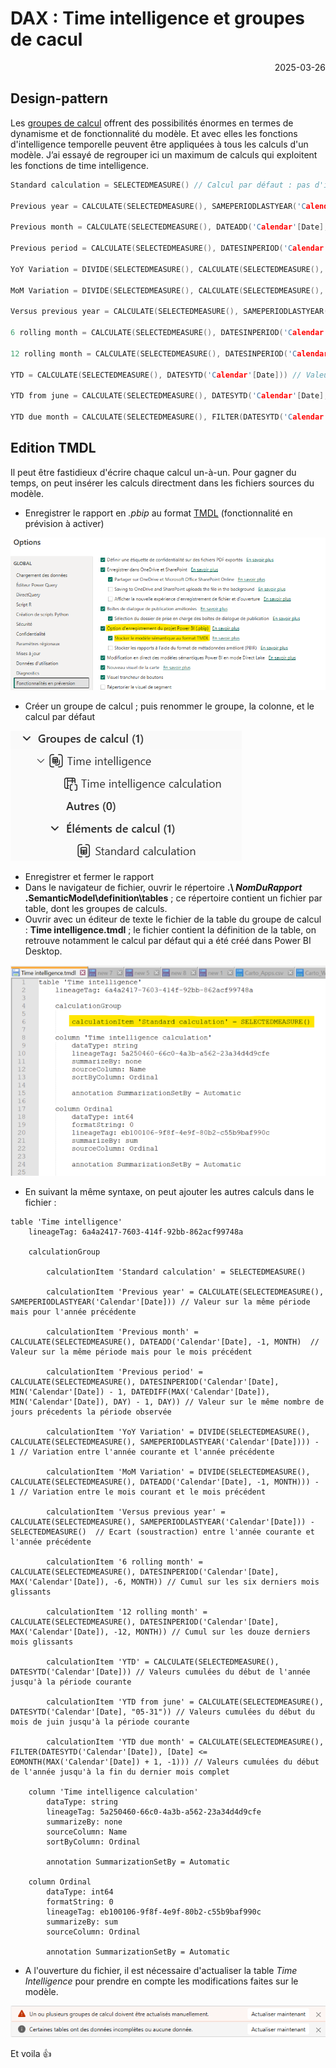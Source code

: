 # DAX : Time intelligence et groupes de cacul
<p style="text-align: right;">2025-03-26</p>

## Design-pattern

Les [groupes de calcul](https://1avergne.github.io/Articles/PowerBi/20240425-calculation-group.html) offrent des possibilités énormes en termes de dynamisme et de fonctionnalité du modèle. Et avec elles les fonctions d'intelligence temporelle peuvent être appliquées à tous les calculs d'un modèle.
J’ai essayé de regrouper ici un maximum de calculs qui exploitent les fonctions de time intelligence.

```C
Standard calculation = SELECTEDMEASURE() // Calcul par défaut : pas d'impact

Previous year = CALCULATE(SELECTEDMEASURE(), SAMEPERIODLASTYEAR('Calendar'[Date])) // Valeur sur la même période mais pour l'année précédente 

Previous month = CALCULATE(SELECTEDMEASURE(), DATEADD('Calendar'[Date], -1, MONTH)  // Valeur sur la même période mais pour le mois précédent

Previous period = CALCULATE(SELECTEDMEASURE(), DATESINPERIOD('Calendar'[Date], MIN('Calendar'[Date]) - 1, DATEDIFF(MAX('Calendar'[Date]), MIN('Calendar'[Date]), DAY) - 1, DAY)) // Valeur sur le même nombre de jours précedents la période observée

YoY Variation = DIVIDE(SELECTEDMEASURE(), CALCULATE(SELECTEDMEASURE(), SAMEPERIODLASTYEAR('Calendar'[Date]))) - 1 // Variation entre l'année courante et l'année précédente

MoM Variation = DIVIDE(SELECTEDMEASURE(), CALCULATE(SELECTEDMEASURE(), DATEADD('Calendar'[Date], -1, MONTH))) - 1 // Variation entre le mois courant et le mois précédent

Versus previous year = CALCULATE(SELECTEDMEASURE(), SAMEPERIODLASTYEAR('Calendar'[Date])) - SELECTEDMEASURE()  // Ecart (soustraction) entre l'année courante et l'année précédente

6 rolling month = CALCULATE(SELECTEDMEASURE(), DATESINPERIOD('Calendar'[Date], MAX('Calendar'[Date]), -6, MONTH)) // Cumul sur les six derniers mois glissants

12 rolling month = CALCULATE(SELECTEDMEASURE(), DATESINPERIOD('Calendar'[Date], MAX('Calendar'[Date]), -12, MONTH)) // Cumul sur les douze derniers mois glissants

YTD = CALCULATE(SELECTEDMEASURE(), DATESYTD('Calendar'[Date])) // Valeurs cumulées du début de l'année jusqu'à la période courante

YTD from june = CALCULATE(SELECTEDMEASURE(), DATESYTD('Calendar'[Date], "05-31")) // Valeurs cumulées du début du mois de juin jusqu'à la période courante

YTD due month = CALCULATE(SELECTEDMEASURE(), FILTER(DATESYTD('Calendar'[Date]), [Date] <= EOMONTH(MAX('Calendar'[Date]) + 1, -1))) // Valeurs cumulées du début de l'année jusqu'à la fin du dernier mois complet
```

## Edition TMDL

Il peut être fastidieux d'écrire chaque calcul un-à-un. Pour gagner du temps, on peut insérer les calculs directment dans les fichiers sources du modèle.

- Enregistrer le rapport en _.pbip_ au format [TMDL](https://learn.microsoft.com/fr-fr/analysis-services/tmdl/tmdl-overview) (fonctionnalité en prévision à activer)
 
![image](/Images/20250326-dax-time-intelligence/20250326-calculation_group_tmdlOption.png)

- Créer un groupe de calcul ; puis renommer le groupe, la colonne, et le calcul par défaut
 
![image](/Images/20250326-dax-time-intelligence/20250326-calculation_group_init.png)

- Enregistrer et fermer le rapport
- Dans le navigateur de fichier, ouvrir le répertoire **.\ _NomDuRapport_ .SemanticModel\definition\tables** ; ce répertoire contient un fichier par table, dont les groupes de calculs. 
- Ouvrir avec un éditeur de texte le fichier de la table du groupe de calcul : **Time intelligence.tmdl** ; le fichier contient la définition de la table, on retrouve notamment le calcul par défaut qui a été créé dans Power BI Desktop.

![image](/Images/20250326-dax-time-intelligence/20250326-calculation_group_fileV1.png)

- En suivant la même syntaxe, on peut ajouter les autres calculs dans le fichier :

```tmdl
table 'Time intelligence'
	lineageTag: 6a4a2417-7603-414f-92bb-862acf99748a

	calculationGroup

		calculationItem 'Standard calculation' = SELECTEDMEASURE()

		calculationItem 'Previous year' = CALCULATE(SELECTEDMEASURE(), SAMEPERIODLASTYEAR('Calendar'[Date])) // Valeur sur la même période mais pour l'année précédente 

		calculationItem 'Previous month' = CALCULATE(SELECTEDMEASURE(), DATEADD('Calendar'[Date], -1, MONTH)  // Valeur sur la même période mais pour le mois précédent

		calculationItem 'Previous period' = CALCULATE(SELECTEDMEASURE(), DATESINPERIOD('Calendar'[Date], MIN('Calendar'[Date]) - 1, DATEDIFF(MAX('Calendar'[Date]), MIN('Calendar'[Date]), DAY) - 1, DAY)) // Valeur sur le même nombre de jours précedents la période observée

		calculationItem 'YoY Variation' = DIVIDE(SELECTEDMEASURE(), CALCULATE(SELECTEDMEASURE(), SAMEPERIODLASTYEAR('Calendar'[Date]))) - 1 // Variation entre l'année courante et l'année précédente

		calculationItem 'MoM Variation' = DIVIDE(SELECTEDMEASURE(), CALCULATE(SELECTEDMEASURE(), DATEADD('Calendar'[Date], -1, MONTH))) - 1 // Variation entre le mois courant et le mois précédent

		calculationItem 'Versus previous year' = CALCULATE(SELECTEDMEASURE(), SAMEPERIODLASTYEAR('Calendar'[Date])) - SELECTEDMEASURE()  // Ecart (soustraction) entre l'année courante et l'année précédente

		calculationItem '6 rolling month' = CALCULATE(SELECTEDMEASURE(), DATESINPERIOD('Calendar'[Date], MAX('Calendar'[Date]), -6, MONTH)) // Cumul sur les six derniers mois glissants

		calculationItem '12 rolling month' = CALCULATE(SELECTEDMEASURE(), DATESINPERIOD('Calendar'[Date], MAX('Calendar'[Date]), -12, MONTH)) // Cumul sur les douze derniers mois glissants

		calculationItem 'YTD' = CALCULATE(SELECTEDMEASURE(), DATESYTD('Calendar'[Date])) // Valeurs cumulées du début de l'année jusqu'à la période courante

		calculationItem 'YTD from june' = CALCULATE(SELECTEDMEASURE(), DATESYTD('Calendar'[Date], "05-31")) // Valeurs cumulées du début du mois de juin jusqu'à la période courante

		calculationItem 'YTD due month' = CALCULATE(SELECTEDMEASURE(), FILTER(DATESYTD('Calendar'[Date]), [Date] <= EOMONTH(MAX('Calendar'[Date]) + 1, -1))) // Valeurs cumulées du début de l'année jusqu'à la fin du dernier mois complet
				
	column 'Time intelligence calculation'
		dataType: string
		lineageTag: 5a250460-66c0-4a3b-a562-23a34d4d9cfe
		summarizeBy: none
		sourceColumn: Name
		sortByColumn: Ordinal

		annotation SummarizationSetBy = Automatic

	column Ordinal
		dataType: int64
		formatString: 0
		lineageTag: eb100106-9f8f-4e9f-80b2-c55b9baf990c
		summarizeBy: sum
		sourceColumn: Ordinal

		annotation SummarizationSetBy = Automatic
```
- A l'ouverture du fichier, il est nécessaire d'actualiser la table _Time Intelligence_ pour prendre en compte les modifications faites sur le modèle.

![image](/Images/20250326-dax-time-intelligence/20250326-calculation_group_refreshNow.png)

Et voila 👍